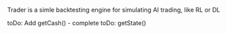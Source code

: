 Trader is a simle backtesting engine for simulating AI trading, like RL or DL

toDo: Add getCash() - complete
toDo: getState()